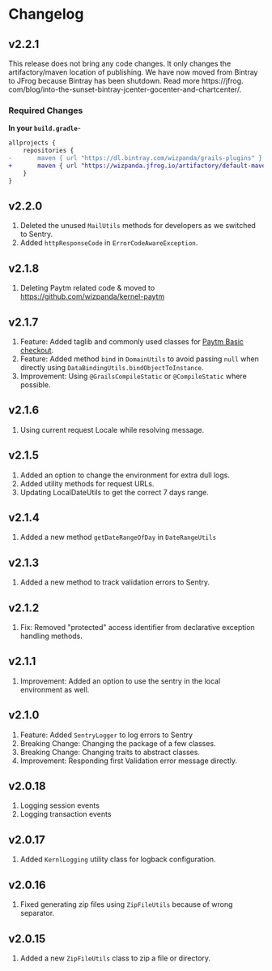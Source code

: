 # Changelog

## v2.2.1

This release does not bring any code changes. It only changes the artifactory/maven location of publishing.
We have now moved from Bintray to JFrog because Bintray has been shutdown. Read more https://jfrog.
com/blog/into-the-sunset-bintray-jcenter-gocenter-and-chartcenter/.

### Required Changes

**In your `build.gradle`**-

```diff
allprojects {
    repositories {
-       maven { url "https://dl.bintray.com/wizpanda/grails-plugins" }
+       maven { url "https://wizpanda.jfrog.io/artifactory/default-maven-local" }
    }
}
```

## v2.2.0

1. Deleted the unused `MailUtils` methods for developers as we switched to Sentry.
2. Added `httpResponseCode` in `ErrorCodeAwareException`.

## v2.1.8

1. Deleting Paytm related code & moved to https://github.com/wizpanda/kernel-paytm

## v2.1.7

1. Feature: Added taglib and commonly used classes for [Paytm Basic checkout](https://developer.paytm.com/docs/v1/payment-gateway/).
2. Feature: Added method `bind` in `DomainUtils` to avoid passing `null` when directly using `DataBindingUtils.bindObjectToInstance`.
3. Improvement: Using `@GrailsCompileStatic` or `@CompileStatic` where possible.

## v2.1.6

1. Using current request Locale while resolving message.

## v2.1.5

1. Added an option to change the environment for extra dull logs.
2. Added utility methods for request URLs.
3. Updating LocalDateUtils to get the correct 7 days range.

## v2.1.4

1. Added a new method `getDateRangeOfDay` in `DateRangeUtils`

## v2.1.3

1. Added a new method to track validation errors to Sentry.

## v2.1.2

1. Fix: Removed "protected" access identifier from declarative exception handling methods.

## v2.1.1

1. Improvement: Added an option to use the sentry in the local environment as well.

## v2.1.0

1. Feature: Added `SentryLogger` to log errors to Sentry
2. Breaking Change: Changing the package of a few classes.
3. Breaking Change: Changing traits to abstract classes.
4. Improvement: Responding first Validation error message directly.

## v2.0.18

1. Logging session events
2. Logging transaction events

## v2.0.17

1. Added `KernlLogging` utility class for logback configuration.

## v2.0.16

1. Fixed generating zip files using `ZipFileUtils` because of wrong separator.

## v2.0.15

1. Added a new `ZipFileUtils` class to zip a file or directory.
